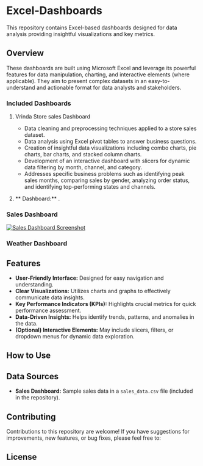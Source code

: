# Excel-Dashboards

This repository contains Excel-based dashboards designed for data analysis providing insightful visualizations and key metrics.

## Overview

These dashboards are built using Microsoft Excel and leverage its powerful features for data manipulation, charting, and interactive elements (where applicable). They aim to present complex datasets in an easy-to-understand and actionable format for data analysts and stakeholders.

### Included Dashboards

1. Vrinda Store sales Dashboard 
   * Data cleaning and preprocessing techniques applied to a store sales dataset.
   * Data analysis using Excel pivot tables to answer business questions.
   * Creation of insightful data visualizations including combo charts, pie charts, bar charts, and stacked column charts.
   * Development of an interactive dashboard with slicers for dynamic data filtering by month, channel, and category.
   * Addresses specific business problems such as identifying peak sales months, comparing sales by gender, analyzing order status, and identifying top-performing states and channels.

2.  ** Dashboard:**
    .



### Sales Dashboard

[![Sales Dashboard Screenshot]([./screenshots/sales_dashboard.png])]([./screenshots/sales_dashboard.png])

### Weather Dashboard


## Features

* **User-Friendly Interface:** Designed for easy navigation and understanding.
* **Clear Visualizations:** Utilizes charts and graphs to effectively communicate data insights.
* **Key Performance Indicators (KPIs):** Highlights crucial metrics for quick performance assessment.
* **Data-Driven Insights:** Helps identify trends, patterns, and anomalies in the data.
* **(Optional) Interactive Elements:** May include slicers, filters, or dropdown menus for dynamic data exploration.

## How to Use


## Data Sources

* **Sales Dashboard:** Sample sales data in a `sales_data.csv` file (included in the repository).


## Contributing

Contributions to this repository are welcome! If you have suggestions for improvements, new features, or bug fixes, please feel free to:


## License
